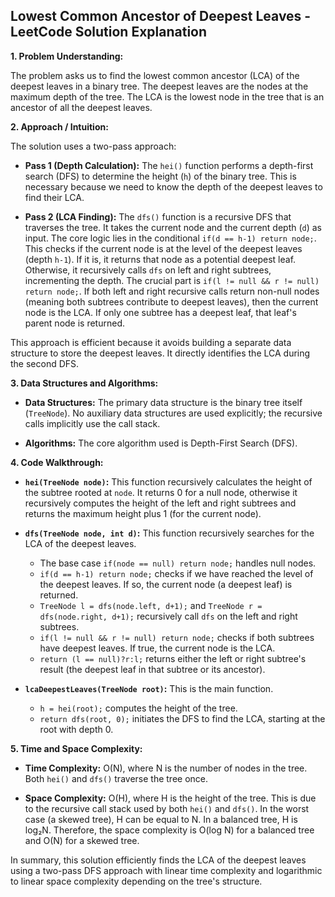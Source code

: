 ## Lowest Common Ancestor of Deepest Leaves - LeetCode Solution Explanation

**1. Problem Understanding:**

The problem asks us to find the lowest common ancestor (LCA) of the deepest leaves in a binary tree.  The deepest leaves are the nodes at the maximum depth of the tree.  The LCA is the lowest node in the tree that is an ancestor of all the deepest leaves.

**2. Approach / Intuition:**

The solution uses a two-pass approach:

* **Pass 1 (Depth Calculation):**  The `hei()` function performs a depth-first search (DFS) to determine the height (`h`) of the binary tree.  This is necessary because we need to know the depth of the deepest leaves to find their LCA.

* **Pass 2 (LCA Finding):** The `dfs()` function is a recursive DFS that traverses the tree.  It takes the current node and the current depth (`d`) as input. The core logic lies in the conditional `if(d == h-1) return node;`.  This checks if the current node is at the level of the deepest leaves (depth `h-1`). If it is, it returns that node as a potential deepest leaf.  Otherwise, it recursively calls `dfs` on left and right subtrees, incrementing the depth.  The crucial part is `if(l != null && r != null) return node;`. If both left and right recursive calls return non-null nodes (meaning both subtrees contribute to deepest leaves), then the current node is the LCA. If only one subtree has a deepest leaf, that leaf's parent node is returned.

This approach is efficient because it avoids building a separate data structure to store the deepest leaves.  It directly identifies the LCA during the second DFS.

**3. Data Structures and Algorithms:**

* **Data Structures:** The primary data structure is the binary tree itself (`TreeNode`). No auxiliary data structures are used explicitly; the recursive calls implicitly use the call stack.

* **Algorithms:** The core algorithm used is Depth-First Search (DFS).


**4. Code Walkthrough:**

* **`hei(TreeNode node)`:** This function recursively calculates the height of the subtree rooted at `node`. It returns 0 for a null node, otherwise it recursively computes the height of the left and right subtrees and returns the maximum height plus 1 (for the current node).

* **`dfs(TreeNode node, int d)`:** This function recursively searches for the LCA of the deepest leaves.
    * The base case `if(node == null) return node;` handles null nodes.
    * `if(d == h-1) return node;` checks if we have reached the level of the deepest leaves. If so, the current node (a deepest leaf) is returned.
    * `TreeNode l = dfs(node.left, d+1);` and `TreeNode r = dfs(node.right, d+1);` recursively call `dfs` on the left and right subtrees.
    * `if(l != null && r != null) return node;` checks if both subtrees have deepest leaves. If true, the current node is the LCA.
    * `return (l == null)?r:l;` returns either the left or right subtree's result (the deepest leaf in that subtree or its ancestor).

* **`lcaDeepestLeaves(TreeNode root)`:** This is the main function.
    * `h = hei(root);` computes the height of the tree.
    * `return dfs(root, 0);` initiates the DFS to find the LCA, starting at the root with depth 0.

**5. Time and Space Complexity:**

* **Time Complexity:** O(N), where N is the number of nodes in the tree.  Both `hei()` and `dfs()` traverse the tree once.

* **Space Complexity:** O(H), where H is the height of the tree. This is due to the recursive call stack used by both `hei()` and `dfs()`. In the worst case (a skewed tree), H can be equal to N.  In a balanced tree, H is log₂N. Therefore, the space complexity is O(log N) for a balanced tree and O(N) for a skewed tree.

In summary, this solution efficiently finds the LCA of the deepest leaves using a two-pass DFS approach with linear time complexity and logarithmic to linear space complexity depending on the tree's structure.
